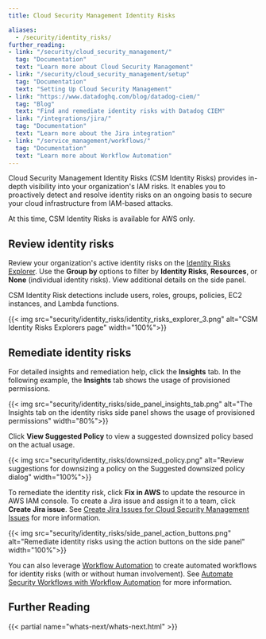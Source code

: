 ```yaml
---
title: Cloud Security Management Identity Risks

aliases:
  - /security/identity_risks/
further_reading:
- link: "/security/cloud_security_management/"
  tag: "Documentation"
  text: "Learn more about Cloud Security Management"
- link: "/security/cloud_security_management/setup"
  tag: "Documentation"
  text: "Setting Up Cloud Security Management"
- link: "https://www.datadoghq.com/blog/datadog-ciem/"
  tag: "Blog"
  text: "Find and remediate identity risks with Datadog CIEM"
- link: "/integrations/jira/"
  tag: "Documentation"
  text: "Learn more about the Jira integration"
- link: "/service_management/workflows/"
  tag: "Documentation"
  text: "Learn more about Workflow Automation"
---
```


Cloud Security Management Identity Risks (CSM Identity Risks) provides in-depth visibility into your organization's IAM risks. It enables you to proactively detect and resolve identity risks on an ongoing basis to secure your cloud infrastructure from IAM-based attacks.

<div class="alert alert-info">At this time, CSM Identity Risks is available for AWS only.</div>

## Review identity risks

Review your organization's active identity risks on the [Identity Risks Explorer][1]. Use the **Group by** options to filter by **Identity Risks**, **Resources**, or **None** (individual identity risks). View additional details on the side panel.

CSM Identity Risk detections include users, roles, groups, policies, EC2 instances, and Lambda functions.

{{< img src="security/identity_risks/identity_risks_explorer_3.png" alt="CSM Identity Risks Explorers page" width="100%">}}

## Remediate identity risks

For detailed insights and remediation help, click the **Insights** tab. In the following example, the **Insights** tab shows the usage of provisioned permissions.

{{< img src="security/identity_risks/side_panel_insights_tab.png" alt="The Insights tab on the identity risks side panel shows the usage of provisioned permissions" width="80%">}}

Click **View Suggested Policy** to view a suggested downsized policy based on the actual usage.

{{< img src="security/identity_risks/downsized_policy.png" alt="Review suggestions for downsizing a policy on the Suggested downsized policy dialog" width="100%">}}

To remediate the identity risk, click **Fix in AWS** to update the resource in AWS IAM console. To create a Jira issue and assign it to a team, click **Create Jira issue**. See [Create Jira Issues for Cloud Security Management Issues][2] for more information.

{{< img src="security/identity_risks/side_panel_action_buttons.png" alt="Remediate identity risks using the action buttons on the side panel" width="100%">}}

You can also leverage [Workflow Automation][3] to create automated workflows for identity risks (with or without human involvement). See [Automate Security Workflows with Workflow Automation][3] for more information.

## Further Reading

{{< partial name="whats-next/whats-next.html" >}}

[1]: https://app.datadoghq.com/security/identities
[2]: /security/cloud_security_management/guide/jira
[3]: /security/cloud_security_management/workflows

